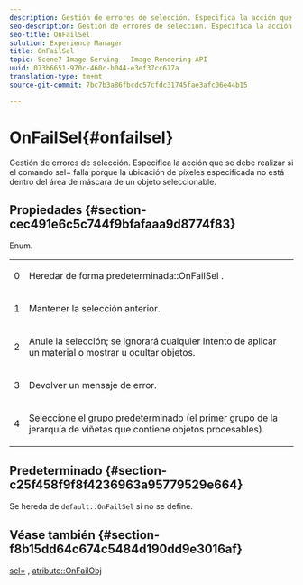 ```yaml
---
description: Gestión de errores de selección. Especifica la acción que se debe realizar si el comando sel= falla porque la ubicación de píxeles especificada no está dentro del área de máscara de un objeto seleccionable.
seo-description: Gestión de errores de selección. Especifica la acción que se debe realizar si el comando sel= falla porque la ubicación de píxeles especificada no está dentro del área de máscara de un objeto seleccionable.
seo-title: OnFailSel
solution: Experience Manager
title: OnFailSel
topic: Scene7 Image Serving - Image Rendering API
uuid: 073b6651-970c-460c-b044-e3ef37cc677a
translation-type: tm+mt
source-git-commit: 7bc7b3a86fbcdc57cfdc31745fae3afc06e44b15

---
```



# OnFailSel{#onfailsel}

Gestión de errores de selección. Especifica la acción que se debe realizar si el comando sel= falla porque la ubicación de píxeles especificada no está dentro del área de máscara de un objeto seleccionable.

## Propiedades {#section-cec491e6c5c744f9bfafaaa9d8774f83}

Enum.

<table id="simpletable_1CFD2BC6F9BC4D2AB372EAF115B7F2FC"> 
 <tr class="strow"> 
  <td class="stentry"> <p>0 </p> </td> 
  <td class="stentry"> <p>Heredar de <span class="codeph"> forma predeterminada::OnFailSel </span>. </p> </td> 
 </tr> 
 <tr class="strow"> 
  <td class="stentry"> <p>1 </p> </td> 
  <td class="stentry"> <p>Mantener la selección anterior. </p> </td> 
 </tr> 
 <tr class="strow"> 
  <td class="stentry"> <p>2 </p> </td> 
  <td class="stentry"> <p>Anule la selección; se ignorará cualquier intento de aplicar un material o mostrar u ocultar objetos. </p> </td> 
 </tr> 
 <tr class="strow"> 
  <td class="stentry"> <p>3 </p> </td> 
  <td class="stentry"> <p>Devolver un mensaje de error. </p> </td> 
 </tr> 
 <tr class="strow"> 
  <td class="stentry"> <p>4 </p> </td> 
  <td class="stentry"> <p>Seleccione el grupo predeterminado (el primer grupo de la jerarquía de viñetas que contiene objetos procesables). </p> </td> 
 </tr> 
</table>

## Predeterminado {#section-c25f458f9f8f4236963a95779529e664}

Se hereda de `default::OnFailSel` si no se define.

## Véase también {#section-f8b15dd64c674c5484d190dd9e3016af}

[sel=](../../../../../ir-api/http-protocol/image-rendering-api-ref/c-ir-http-protocol-ref/c-ir-http-protocol-command-reference/r-ir-sel.md#reference-01322c58d414481385c29fcdd27a090b) , [atributo::OnFailObj](../../../../../ir-api/material-cat/image-rendering-api-ref/c-ir-material-catalog/c-ir-attributes-reference/r-ir-onfailobj.md#reference-4c6ba90418e84da5831f8573bbbf2c8d)
